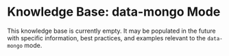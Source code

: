 # Knowledge Base: data-mongo Mode

This knowledge base is currently empty. It may be populated in the future with specific information, best practices, and examples relevant to the `data-mongo` mode.